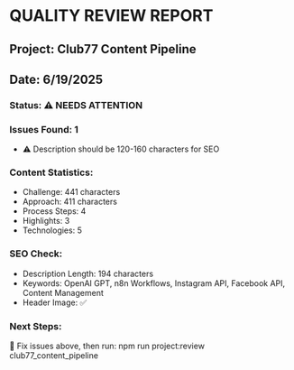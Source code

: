 
# QUALITY REVIEW REPORT
## Project: Club77 Content Pipeline
## Date: 6/19/2025

### Status: ⚠️ NEEDS ATTENTION

### Issues Found: 1
- ⚠️ Description should be 120-160 characters for SEO

### Content Statistics:
- Challenge: 441 characters
- Approach: 411 characters  
- Process Steps: 4
- Highlights: 3
- Technologies: 5

### SEO Check:
- Description Length: 194 characters
- Keywords: OpenAI GPT, n8n Workflows, Instagram API, Facebook API, Content Management
- Header Image: ✅

### Next Steps:
🔧 Fix issues above, then run: npm run project:review club77_content_pipeline
        